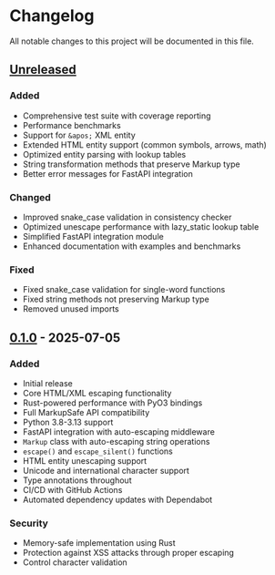 # Changelog

All notable changes to this project will be documented in this file.

## [Unreleased]

### Added
- Comprehensive test suite with coverage reporting
- Performance benchmarks
- Support for `&apos;` XML entity
- Extended HTML entity support (common symbols, arrows, math)
- Optimized entity parsing with lookup tables
- String transformation methods that preserve Markup type
- Better error messages for FastAPI integration

### Changed
- Improved snake_case validation in consistency checker
- Optimized unescape performance with lazy_static lookup table
- Simplified FastAPI integration module
- Enhanced documentation with examples and benchmarks

### Fixed
- Fixed snake_case validation for single-word functions
- Fixed string methods not preserving Markup type
- Removed unused imports

## [0.1.0] - 2025-07-05

### Added
- Initial release
- Core HTML/XML escaping functionality
- Rust-powered performance with PyO3 bindings
- Full MarkupSafe API compatibility
- Python 3.8-3.13 support
- FastAPI integration with auto-escaping middleware
- `Markup` class with auto-escaping string operations
- `escape()` and `escape_silent()` functions
- HTML entity unescaping support
- Unicode and international character support
- Type annotations throughout
- CI/CD with GitHub Actions
- Automated dependency updates with Dependabot

### Security
- Memory-safe implementation using Rust
- Protection against XSS attacks through proper escaping
- Control character validation

[Unreleased]: https://github.com/pavanepour-k/rysafe/compare/v0.1.0...HEAD
[0.1.0]: https://github.com/pavanepour-k/rysafe/releases/tag/v0.1.0